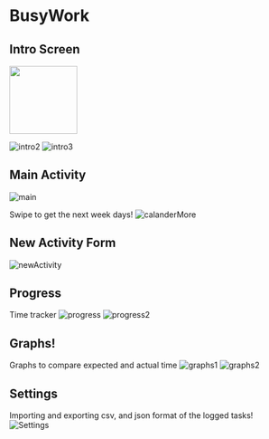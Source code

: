# BusyWork

## Intro Screen
<img src="https://user-images.githubusercontent.com/59658592/85645879-c6129680-b64f-11ea-96c8-2b47eb509ef2.png " width="120">

![intro2](https://user-images.githubusercontent.com/59658592/85645878-c57a0000-b64f-11ea-8ac7-716529d9eec1.png)
![intro3](https://user-images.githubusercontent.com/59658592/85645877-c57a0000-b64f-11ea-8492-cab6190ffd54.png)

## Main Activity
![main](https://user-images.githubusercontent.com/59658592/85645885-c6ab2d00-b64f-11ea-9f27-8d8a5cec9291.png)

Swipe to get the next week days!
![calanderMore](https://user-images.githubusercontent.com/59658592/85645870-c3b03c80-b64f-11ea-99b8-f5b00fe410bf.png)

## New Activity Form
![newActivity](https://user-images.githubusercontent.com/59658592/85645876-c57a0000-b64f-11ea-82be-25713314a6f2.png)

## Progress
Time tracker 
![progress](https://user-images.githubusercontent.com/59658592/85645875-c4e16980-b64f-11ea-92ec-713a3c89ec00.png)
![progress2](https://user-images.githubusercontent.com/59658592/85645872-c4e16980-b64f-11ea-9cfd-5d76ceaff543.png)

## Graphs!
Graphs to compare expected and actual time
![graphs1](https://user-images.githubusercontent.com/59658592/85645880-c6129680-b64f-11ea-88a6-7afe2f58eb17.png)
![graphs2](https://user-images.githubusercontent.com/59658592/85645883-c6ab2d00-b64f-11ea-9011-fa641a23eeff.png)

## Settings
Importing and exporting csv, and json format of the logged tasks!
![Settings](https://user-images.githubusercontent.com/59658592/85645887-c743c380-b64f-11ea-81c0-65d616e2fa50.png)
